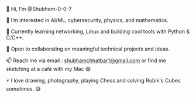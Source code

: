 👋 Hi, I’m @Shubham-0-0-7

👀 I’m interested in AI/ML, cybersecurity, physics, and mathematics.

🌱 Currently learning networking, Linux and building cool tools with Python & C/C++.

💞️ Open to collaborating on meaningful technical projects and ideas.

📫 Reach me via email : [shubhamchhatbar1@gmail.com](mailto:shubhamchhatbar1@gmail.com) or find me sketching at a café with my Mac 😄

⚡ I love drawing, photography, playing Chess and solving Rubik's Cubes sometimes. 😅
